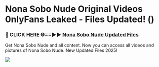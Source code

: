 # Nona Sobo Nude Original Videos 0nlyFans Leaked - Files Updated! ()

<h3>🔴 CLICK HERE 🌐==►► <a href="https://tinyurl.com/2p9ay9w9" rel="nofollow">Nona Sobo Nude Updated Files</a></h3>

Get Nona Sobo Nude and all content. Now you can access all videos and pictures of Nona Sobo Nude. New Updated Files 2025!

[![](https://i.imgur.com/KQgVmj3.gif)](https://tinyurl.com/2p9ay9w9)
